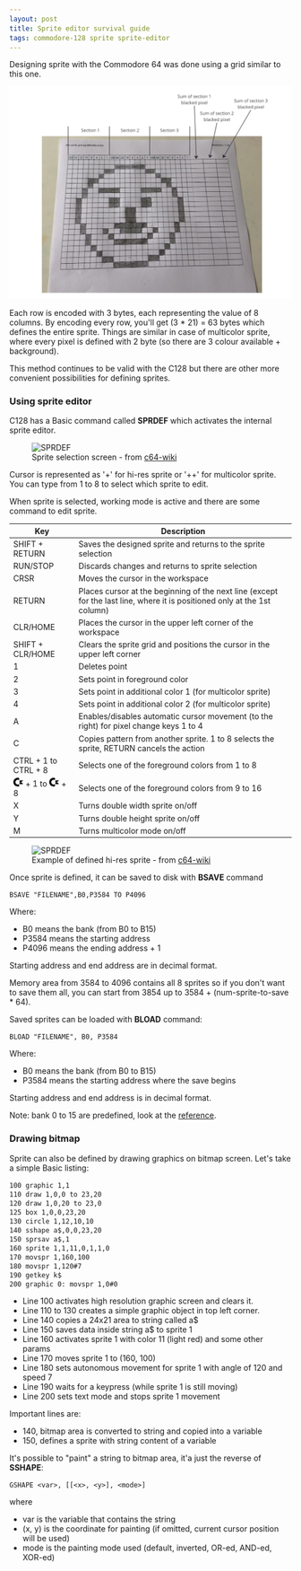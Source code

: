 ```yaml
---
layout: post
title: Sprite editor survival guide
tags: commodore-128 sprite sprite-editor
---
```


Designing sprite with the Commodore 64 was done using a grid similar to this one.

![](/resources/sprite-grid.jpg)

Each row is encoded with 3 bytes, each representing the value of 8 columns. By encoding
every row, you'll get (3 * 21) = 63 bytes which defines the entire sprite.
Things are similar in case of multicolor sprite, where every pixel is defined with
2 byte (so there are 3 colour available + background).

This method continues to be valid with the C128 but there are other more convenient
possibilities for defining sprites.

### Using sprite editor

C128 has a Basic command called **SPRDEF** which activates the internal sprite
editor.

<figure>
<img src="https://www.c64-wiki.com/images/e/e3/SPRDEF.png" alt="SPRDEF">
<figcaption>Sprite selection screen - from <a href="https://www.c64-wiki.com/wiki/File:SPRDEF.png">c64-wiki</a></figcaption>
</figure>

Cursor is represented as '+' for hi-res sprite or '++' for multicolor sprite.
You can type from 1 to 8 to select which sprite to edit.

When sprite is selected, working mode is active and there are some command to edit
sprite.

|Key|Description|
|-|-|
|<span class="keystroke">SHIFT</span> + <span class="keystroke">RETURN</span>|Saves the designed sprite and returns to the sprite selection|
|<span class="keystroke">RUN/STOP</span>|Discards changes and returns to sprite selection|
|<span class="keystroke">CRSR</span>|Moves the cursor in the workspace|
|<span class="keystroke">RETURN</span>|Places cursor at the beginning of the next line (except for the last line, where it is positioned only at the 1st column)|
|<span class="keystroke">CLR/HOME</span>|Places the cursor in the upper left corner of the workspace|
|<span class="keystroke">SHIFT</span> + <span class="keystroke">CLR/HOME</span>|Clears the sprite grid and positions the cursor in the upper left corner|
|<span class="keystroke">1</span>|Deletes point|
|<span class="keystroke">2</span>|Sets point in foreground color|
|<span class="keystroke">3</span>|Sets point in additional color 1 (for multicolor sprite)|
|<span class="keystroke">4</span>|Sets point in additional color 2 (for multicolor sprite)|
|<span class="keystroke">A</span>|Enables/disables automatic cursor movement (to the right) for pixel change keys 1 to 4|
|<span class="keystroke">C</span>|Copies pattern from another sprite. 1 to 8 selects the sprite, RETURN cancels the action|
|<span class="keystroke">CTRL</span> + <span class="keystroke">1</span> to <span class="keystroke">CTRL</span> + <span class="keystroke">8</span>|Selects one of the foreground colors from 1 to 8|
|<span class="keystroke">![](/resources/cmd-key.png)</span> + <span class="keystroke">1</span> to <span class="keystroke">![](/resources/cmd-key.png)</span> + <span class="keystroke">8</span>|Selects one of the foreground colors from 9 to 16|
|<span class="keystroke">X</span>|Turns double width sprite on/off|
|<span class="keystroke">Y</span>|Turns double height sprite on/off|
|<span class="keystroke">M</span>|Turns multicolor mode on/off|

<figure>
<img src="https://www.c64-wiki.com/images/6/62/SPRDEF-Smiley.png" alt="SPRDEF">
<figcaption>Example of defined hi-res sprite - from <a href="https://www.c64-wiki.com/wiki/File:SPRDEF-Smiley.png">c64-wiki</a></figcaption>
</figure>

Once sprite is defined, it can be saved to disk with **BSAVE** command

``` Assembly
BSAVE "FILENAME",B0,P3584 TO P4096
```
Where:
* B0 means the bank (from B0 to B15)
* P3584 means the starting address
* P4096 means the ending address + 1

Starting address and end address are in decimal format.

Memory area from 3584 to 4096 contains all 8 sprites so if you don't want to save them
all, you can start from 3854 up to 3584 + (num-sprite-to-save * 64).

Saved sprites can be loaded with **BLOAD** command:

``` Assembly
BLOAD "FILENAME", B0, P3584
```
Where:
* B0 means the bank (from B0 to B15)
* P3584 means the starting address where the save begins

Starting address and end address is in decimal format.

Note: bank 0 to 15 are predefined, look at the [reference](https://c128lib.github.io/Reference/MemoryMap).

### Drawing bitmap

Sprite can also be defined by drawing graphics on bitmap screen. Let's take a simple
Basic listing:
``` Basic
100 graphic 1,1
110 draw 1,0,0 to 23,20
120 draw 1,0,20 to 23,0
125 box 1,0,0,23,20
130 circle 1,12,10,10
140 sshape a$,0,0,23,20
150 sprsav a$,1
160 sprite 1,1,11,0,1,1,0
170 movspr 1,160,100
180 movspr 1,120#7
190 getkey k$
200 graphic 0: movspr 1,0#0
```
* Line 100 activates high resolution graphic screen and clears it.
* Line 110 to 130 creates a simple graphic object in top left corner.
* Line 140 copies a 24x21 area to string called a$
* Line 150 saves data inside string a$ to sprite 1
* Line 160 activates sprite 1 with color 11 (light red) and some other params
* Line 170 moves sprite 1 to (160, 100)
* Line 180 sets autonomous movement for sprite 1 with angle of 120 and speed 7
* Line 190 waits for a keypress (while sprite 1 is still moving)
* Line 200 sets text mode and stops sprite 1 movement

Important lines are:
* 140, bitmap area is converted to string and copied into a variable
* 150, defines a sprite with string content of a variable

It's possible to "paint" a string to bitmap area, it'a just the reverse of **SSHAPE**:

``` Basic
GSHAPE <var>, [[<x>, <y>], <mode>]
```
where
* var is the variable that contains the string
* (x, y) is the coordinate for painting (if omitted, current cursor position will
be used)
* mode is the painting mode used (default, inverted, OR-ed, AND-ed, XOR-ed)
